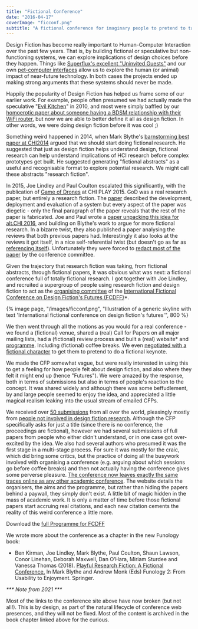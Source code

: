 ```yaml
---
title: "Fictional Conference"
date: "2016-04-17"
coverImage: "ficconf.png"
subtitle: "A fictional conference for imaginary people to pretend to talk about fabricated research"
---
```


Design Fiction has become really important to Human-Computer Interaction over the past few years. That is, by building fictional or speculative but non-functioning systems, we can explore implications of design choices before they happen. Things like [Superflux's excellent "Uninvited Guests"](https://vimeo.com/128873380) and our own [pet-computer interfaces](/projects/quantified-pets/) allow us to explore the human (or animal) impact of near-future technology. In both cases the projects ended up making strong arguments that these systems should never be made.

Happily the popularity of Design Fiction has helped us frame some of our earlier work. For example, people often presumed we had actually made the speculative "[Evil Kitchen](/projects/evil-kitchen/)" in 2010, and most were simply baffled by our [homoerotic paper about someone having a BDSM relationship with their WiFi router](/papers/Buttrick2014Shades.pdf), but now we are able to better define it all as design fiction. In other words, we were doing design fiction before it was cool ;)

Something weird happened in 2014, when Mark Blythe's [barnstorming best paper at CHI2014](http://dl.acm.org/citation.cfm?id=2557098) argued that we should start doing fictional research. He suggested that just as design fiction helps understand design, fictional research can help understand implications of HCI research before complex prototypes get built. He suggested generating "fictional abstracts" as a useful and recognisable format to explore potential research. We might call these abstracts "research fiction".

In 2015, Joe Lindley and Paul Coulton escalated this significantly, with the publication of [Game of Drones](http://eprints.lancs.ac.uk/75187/) at CHI PLAY 2015. GoD was a real research paper, but entirely a research fiction. The [paper](http://eprints.lancs.ac.uk/75187/) described the development, deployment and evaluation of a system but every aspect of the paper was diegetic - only the final paragraph of the paper reveals that the rest of the paper is fabricated. Joe and Paul wrote a [paper unpacking this idea for alt.CHI 2016](http://dl.acm.org/citation.cfm?id=2858446), and building on Blythe's work to argue for more fictional research. In a bizarre twist, they also published a paper analysing the reviews that both previous papers had. Interestingly it also looks at the reviews it got itself, in a nice self-referential twist (but doesn't go as far as [referencing itself](http://dl.acm.org/citation.cfm?id=2212790)). Unfortunately they were forced to [redact most of the paper](http://dl.acm.org/citation.cfm?id=2892568) by the conference committee.

Given the trajectory that research fiction was taking, from fictional abstracts, through fictional papers, it was obvious what was next: a fictional conference full of totally fictional research. I got together with Joe Lindley, and recruited a supergroup of people using research fiction and design fiction to act as the [organising committee](http://www.fictionalconference.com/organisers/) of the [International Fictional Conference on Design Fiction's Futures (FCDFF)](http://www.fictionalconference.com)*.

{% image page, "/images/ficconf.png", "Illustration of a generic skyline with text 'International fictional conference on design fiction's futures'", 800 %}

We then went through all the motions as you would for a real conference - we found a (fictional) venue, shared a (real) Call for Papers on all major mailing lists, had a (fictional) review process and built a (real) website* and [programme](http://www.fictionalconference.com/programme/). Including (fictional) coffee breaks. We even [negotiated with a fictional character](https://twitter.com/_chinosaur) to get them to pretend to do a fictional keynote.

We made the CFP somewhat vague, but were really interested in using this to get a feeling for how people felt about design fiction, and also where they felt it might end up (hence "Futures"). We were amazed by the response, both in terms of submissions but also in terms of people's reaction to the concept. It was shared widely and although there was some beffudlement, by and large people seemed to enjoy the idea, and appreciated a little magical realism leaking into the usual stream of emailed CFPs.

We received over [50 submissions](http://www.fictionalconference.com/programme/) from all over the world, pleasingly mostly from [people not involved in design fiction research](http://www.fictionalconference.com/contributors/). Although the CFP specifically asks for just a title (since there is no conference, the proceedings are fictional), however we had several submissions of full papers from people who either didn't understand, or in one case got over-excited by the idea. We also had several authors who presumed it was the first stage in a multi-stage process. For sure it was mostly for the craic, which did bring some critics, but the practice of doing all the busywork involved with organising a conference (e.g. arguing about which sessions go before coffee breaks) and then not actually having the conference gives some perverse pleasure. [The conference now leaves exactly the same traces online as any other academic conference](http://www.fictionalconference.com). The website details the organisers, the aims and the programme, but rather than hiding the papers behind a paywall, they simply don't exist. A little bit of magic hidden in the mass of academic work. It is only a matter of time before those fictional papers start accruing real citations, and each new citation cements the reality of this weird conference a little more.

Download the [full Programme for FCDFF](http://fictionalconference.r1zeek.net/wp-content/uploads/sites/13/2016/03/fcdff_programme.pdf)

We wrote more about the conference as a chapter in the new Funology book:

* Ben Kirman, Joe Lindley, Mark Blythe, Paul Coulton, Shaun Lawson, Conor Linehan, Deborah Maxwell, Dan O’Hara, Miriam Sturdee and Vanessa Thomas (2018). [Playful Research Fiction: A Fictional Conference.](/papers/Kirman2018FCDFF.pdf) In Mark Blythe and Andrew Monk (Eds) Funology 2: From Usability to Enjoyment. Springer.

_*** Note from 2021 ***_

Most of the links to the conference site above have now broken (but not all!). This is by design, as part of the natural lifecycle of conference web presences, and they will not be fixed. Most of the content is archived in the book chapter linked above for the curious.
